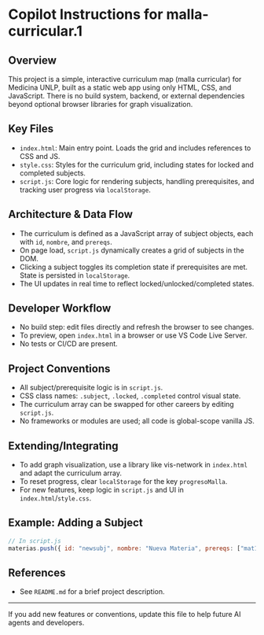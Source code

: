 # Copilot Instructions for malla-curricular.1

## Overview
This project is a simple, interactive curriculum map (malla curricular) for Medicina UNLP, built as a static web app using only HTML, CSS, and JavaScript. There is no build system, backend, or external dependencies beyond optional browser libraries for graph visualization.

## Key Files
- `index.html`: Main entry point. Loads the grid and includes references to CSS and JS.
- `style.css`: Styles for the curriculum grid, including states for locked and completed subjects.
- `script.js`: Core logic for rendering subjects, handling prerequisites, and tracking user progress via `localStorage`.

## Architecture & Data Flow
- The curriculum is defined as a JavaScript array of subject objects, each with `id`, `nombre`, and `prereqs`.
- On page load, `script.js` dynamically creates a grid of subjects in the DOM.
- Clicking a subject toggles its completion state if prerequisites are met. State is persisted in `localStorage`.
- The UI updates in real time to reflect locked/unlocked/completed states.

## Developer Workflow
- No build step: edit files directly and refresh the browser to see changes.
- To preview, open `index.html` in a browser or use VS Code Live Server.
- No tests or CI/CD are present.

## Project Conventions
- All subject/prerequisite logic is in `script.js`.
- CSS class names: `.subject`, `.locked`, `.completed` control visual state.
- The curriculum array can be swapped for other careers by editing `script.js`.
- No frameworks or modules are used; all code is global-scope vanilla JS.

## Extending/Integrating
- To add graph visualization, use a library like vis-network in `index.html` and adapt the curriculum array.
- To reset progress, clear `localStorage` for the key `progresoMalla`.
- For new features, keep logic in `script.js` and UI in `index.html`/`style.css`.

## Example: Adding a Subject
```js
// In script.js
materias.push({ id: "newsubj", nombre: "Nueva Materia", prereqs: ["mat1"] });
```

## References
- See `README.md` for a brief project description.

---
If you add new features or conventions, update this file to help future AI agents and developers.

